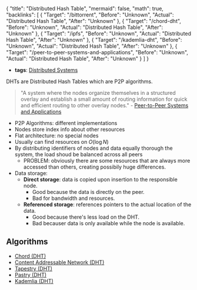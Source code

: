 {
	"title": "Distributed Hash Table",
	"mermaid": false,
	"math": true,
	"backlinks": [
		{
			"Target": "/bittorrent",
			"Before": "Unknown",
			"Actual": "Distributed Hash Table",
			"After": "Unknown"
		},
		{
			"Target": "/chord-dht",
			"Before": "Unknown",
			"Actual": "Distributed Hash Table",
			"After": "Unknown"
		},
		{
			"Target": "/ipfs",
			"Before": "Unknown",
			"Actual": "Distributed Hash Table",
			"After": "Unknown"
		},
		{
			"Target": "/kademlia-dht",
			"Before": "Unknown",
			"Actual": "Distributed Hash Table",
			"After": "Unknown"
		},
		{
			"Target": "/peer-to-peer-systems-and-applications",
			"Before": "Unknown",
			"Actual": "Distributed Hash Table",
			"After": "Unknown"
		}
	]
}

- **tags**: [Distributed Systems](/distributed-systems/)

DHTs are Distributed Hash Tables which are P2P algorithms.

>  "A system where the nodes organize themselves in a structured overlay and establish a small amount of routing information for quick and efficient routing to other overlay nodes." - [Peer-to-Peer Systems and Applications](/peer-to-peer-systems-and-applications/)

- P2P Algorithms: different implementations
- Nodes store index info about other resources
- Flat architecture: no special nodes
- Usually can find resources on $O(\log N)$
- By distributing identifiers of nodes and data equally thorough the system, the load shoud be balanced across all peers
	- PROBLEM: obviously there are some resources that are always more accessed than others, creating possibily huge differences.
- Data storage:
	- **Direct storage**: data is copied upon insertion to the responsible node.
		- Good because the data is directly on the peer.
		- Bad for bandwidth and resources.
	- **Referenced storage**: references pointers to the actual location of the data.
		- Good because there's less load on the DHT.
		- Bad becauser data is only available while the node is available.

## Algorithms

- [Chord (DHT)](/chord-dht/)
- [Content Addressable Network (DHT)](/content-addressable-network-dht/)
- [Tapestry (DHT)](/tapestry-dht/)
- [Pastry (DHT)](/pastry-dht/)
- [Kademlia (DHT)](/kademlia-dht/)
